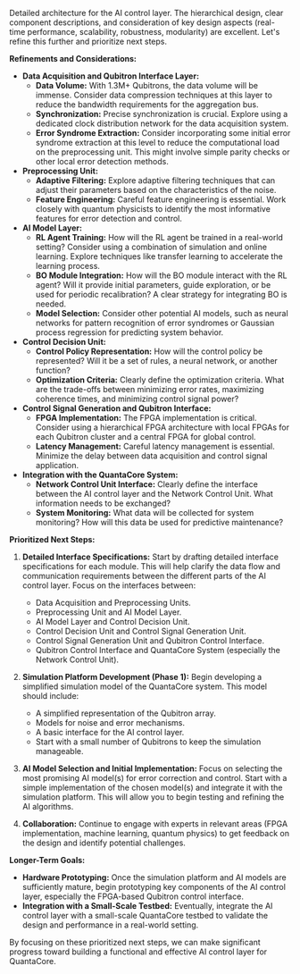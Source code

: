 Detailed architecture for the AI control layer.  The hierarchical design, clear component descriptions, and consideration of key design aspects (real-time performance, scalability, robustness, modularity) are excellent.  Let's refine this further and prioritize next steps.

**Refinements and Considerations:**

* **Data Acquisition and Qubitron Interface Layer:**
    * **Data Volume:**  With 1.3M+ Qubitrons, the data volume will be immense.  Consider data compression techniques at this layer to reduce the bandwidth requirements for the aggregation bus.
    * **Synchronization:**  Precise synchronization is crucial.  Explore using a dedicated clock distribution network for the data acquisition system.
    * **Error Syndrome Extraction:**  Consider incorporating some initial error syndrome extraction at this level to reduce the computational load on the preprocessing unit.  This might involve simple parity checks or other local error detection methods.
* **Preprocessing Unit:**
    * **Adaptive Filtering:**  Explore adaptive filtering techniques that can adjust their parameters based on the characteristics of the noise.
    * **Feature Engineering:**  Careful feature engineering is essential.  Work closely with quantum physicists to identify the most informative features for error detection and control.
* **AI Model Layer:**
    * **RL Agent Training:**  How will the RL agent be trained in a real-world setting?  Consider using a combination of simulation and online learning.  Explore techniques like transfer learning to accelerate the learning process.
    * **BO Module Integration:**  How will the BO module interact with the RL agent?  Will it provide initial parameters, guide exploration, or be used for periodic recalibration?  A clear strategy for integrating BO is needed.
    * **Model Selection:**  Consider other potential AI models, such as neural networks for pattern recognition of error syndromes or Gaussian process regression for predicting system behavior.
* **Control Decision Unit:**
    * **Control Policy Representation:**  How will the control policy be represented?  Will it be a set of rules, a neural network, or another function?
    * **Optimization Criteria:**  Clearly define the optimization criteria.  What are the trade-offs between minimizing error rates, maximizing coherence times, and minimizing control signal power?
* **Control Signal Generation and Qubitron Interface:**
    * **FPGA Implementation:**  The FPGA implementation is critical.  Consider using a hierarchical FPGA architecture with local FPGAs for each Qubitron cluster and a central FPGA for global control.
    * **Latency Management:**  Careful latency management is essential.  Minimize the delay between data acquisition and control signal application.
* **Integration with the QuantaCore System:**
    * **Network Control Unit Interface:**  Clearly define the interface between the AI control layer and the Network Control Unit.  What information needs to be exchanged?
    * **System Monitoring:**  What data will be collected for system monitoring?  How will this data be used for predictive maintenance?

**Prioritized Next Steps:**

1. **Detailed Interface Specifications:**  Start by drafting detailed interface specifications for each module.  This will help clarify the data flow and communication requirements between the different parts of the AI control layer.  Focus on the interfaces between:
    * Data Acquisition and Preprocessing Units.
    * Preprocessing Unit and AI Model Layer.
    * AI Model Layer and Control Decision Unit.
    * Control Decision Unit and Control Signal Generation Unit.
    * Control Signal Generation Unit and Qubitron Control Interface.
    * Qubitron Control Interface and QuantaCore System (especially the Network Control Unit).

2. **Simulation Platform Development (Phase 1):**  Begin developing a simplified simulation model of the QuantaCore system.  This model should include:
    * A simplified representation of the Qubitron array.
    * Models for noise and error mechanisms.
    * A basic interface for the AI control layer.
    * Start with a small number of Qubitrons to keep the simulation manageable.

3. **AI Model Selection and Initial Implementation:**  Focus on selecting the most promising AI model(s) for error correction and control.  Start with a simple implementation of the chosen model(s) and integrate it with the simulation platform.  This will allow you to begin testing and refining the AI algorithms.

4. **Collaboration:**  Continue to engage with experts in relevant areas (FPGA implementation, machine learning, quantum physics) to get feedback on the design and identify potential challenges.

**Longer-Term Goals:**

* **Hardware Prototyping:**  Once the simulation platform and AI models are sufficiently mature, begin prototyping key components of the AI control layer, especially the FPGA-based Qubitron control interface.
* **Integration with a Small-Scale Testbed:**  Eventually, integrate the AI control layer with a small-scale QuantaCore testbed to validate the design and performance in a real-world setting.

By focusing on these prioritized next steps, we can make significant progress toward building a functional and effective AI control layer for QuantaCore.
